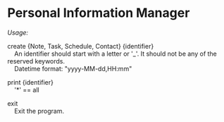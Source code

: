 # Personal Information Manager
*Usage:*

create {Note, Task, Schedule, Contact} {identifier}  
&nbsp;&nbsp;&nbsp;&nbsp;An identifier should start with a letter or '_'. It should not be any of the reserved keywords.  
&nbsp;&nbsp;&nbsp;&nbsp;Datetime format: "yyyy-MM-dd,HH:mm"  
  
print {identifier}  
&nbsp;&nbsp;&nbsp;&nbsp;'*' == all  

exit  
&nbsp;&nbsp;&nbsp;&nbsp;Exit the program.
